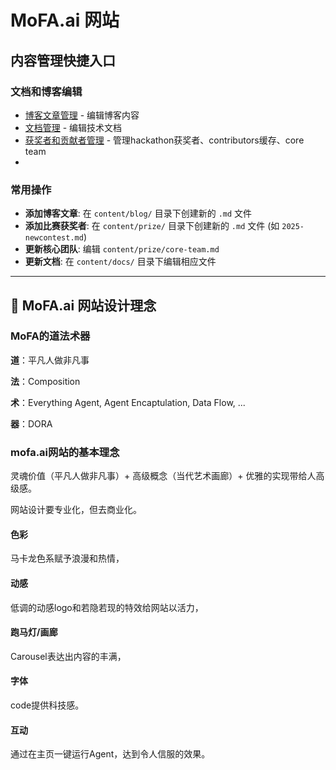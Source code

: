# MoFA.ai 网站

## 内容管理快捷入口

### 文档和博客编辑
- [博客文章管理](./mofa-website/src/content/blog/) - 编辑博客内容
- [文档管理](./mofa-website/src/content/docs/) - 编辑技术文档
- [获奖者和贡献者管理](./mofa-website/src/content/prize/) - 管理hackathon获奖者、contributors缓存、core team
- 

### 常用操作
- **添加博客文章**: 在 `content/blog/` 目录下创建新的 `.md` 文件
- **添加比赛获奖者**: 在 `content/prize/` 目录下创建新的 `.md` 文件 (如 `2025-newcontest.md`)
- **更新核心团队**: 编辑 `content/prize/core-team.md`
- **更新文档**: 在 `content/docs/` 目录下编辑相应文件

---

## 🎨 MoFA.ai 网站设计理念

### MoFA的道法术器
**道**：平凡人做非凡事

**法**：Composition

**术**：Everything Agent, Agent Encaptulation, Data Flow, ...

**器**：DORA

### mofa.ai网站的基本理念
灵魂价值（平凡人做非凡事）+ 高级概念（当代艺术画廊）+ 优雅的实现带给人高级感。

网站设计要专业化，但去商业化。

#### 色彩
马卡龙色系赋予浪漫和热情，

#### 动感
低调的动感logo和若隐若现的特效给网站以活力，

#### 跑马灯/画廊
Carousel表达出内容的丰满，

#### 字体
code提供科技感。

#### 互动
通过在主页一键运行Agent，达到令人信服的效果。

